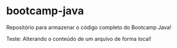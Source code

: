 # bootcamp-java
Repositório para armazenar o código completo do Bootcamp Java!

Teste: Alterando o conteúdo de um arquivo de forma local!

